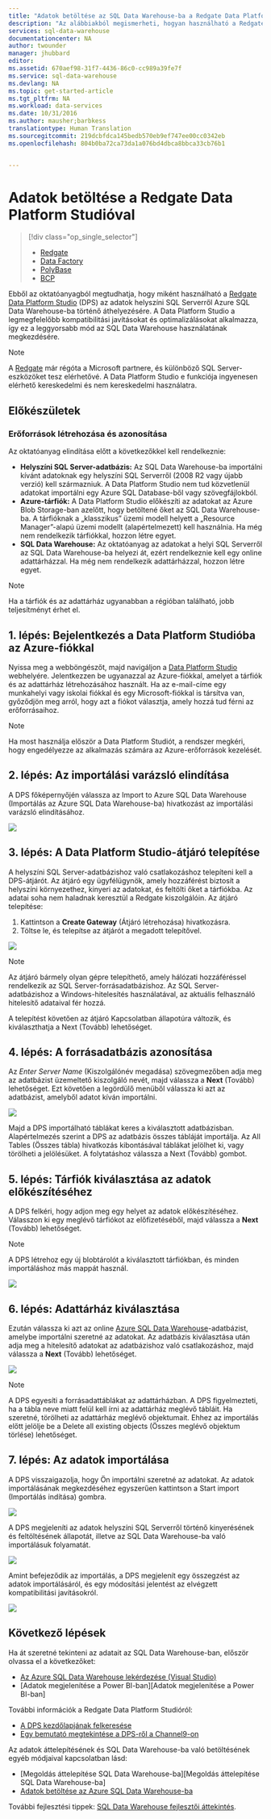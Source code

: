 ```yaml
---
title: "Adatok betöltése az SQL Data Warehouse-ba a Redgate Data Platform Studio használatával | Microsoft Docs"
description: "Az alábbiakból megismerheti, hogyan használható a Redgate Data Platform Studio az adattárház-forgatókönyvek esetén."
services: sql-data-warehouse
documentationcenter: NA
author: twounder
manager: jhubbard
editor: 
ms.assetid: 670aef98-31f7-4436-86c0-cc989a39fe7f
ms.service: sql-data-warehouse
ms.devlang: NA
ms.topic: get-started-article
ms.tgt_pltfrm: NA
ms.workload: data-services
ms.date: 10/31/2016
ms.author: mausher;barbkess
translationtype: Human Translation
ms.sourcegitcommit: 219dcbfdca145bedb570eb9ef747ee00cc0342eb
ms.openlocfilehash: 804b0ba72ca73da1a076bd4dbca8bbca33cb76b1


---
```

# <a name="load-data-with-redgate-data-platform-studio"></a>Adatok betöltése a Redgate Data Platform Studióval
> [!div class="op_single_selector"]
> * [Redgate](sql-data-warehouse-load-with-redgate.md)
> * [Data Factory](sql-data-warehouse-get-started-load-with-azure-data-factory.md)
> * [PolyBase](sql-data-warehouse-get-started-load-with-polybase.md)
> * [BCP](sql-data-warehouse-load-with-bcp.md)
> 
> 

Ebből az oktatóanyagból megtudhatja, hogy miként használható a [Redgate Data Platform Studio](http://www.red-gate.com/products/azure-development/data-platform-studio/) (DPS) az adatok helyszíni SQL Serverről Azure SQL Data Warehouse-ba történő áthelyezésére. A Data Platform Studio a legmegfelelőbb kompatibilitási javításokat és optimalizálásokat alkalmazza, így ez a leggyorsabb mód az SQL Data Warehouse használatának megkezdésére.

> [!NOTE]
> A [Redgate](http://www.red-gate.com) már régóta a Microsoft partnere, és különböző SQL Server-eszközöket tesz elérhetővé. A Data Platform Studio e funkciója ingyenesen elérhető kereskedelmi és nem kereskedelmi használatra.
> 
> 

## <a name="before-you-begin"></a>Előkészületek
### <a name="create-or-identify-resources"></a>Erőforrások létrehozása és azonosítása
Az oktatóanyag elindítása előtt a következőkkel kell rendelkeznie:

* **Helyszíni SQL Server-adatbázis:** Az SQL Data Warehouse-ba importálni kívánt adatoknak egy helyszíni SQL Serverről (2008 R2 vagy újabb verzió) kell származniuk. A Data Platform Studio nem tud közvetlenül adatokat importálni egy Azure SQL Database-ből vagy szövegfájlokból.
* **Azure-tárfiók:** A Data Platform Studio előkészíti az adatokat az Azure Blob Storage-ban azelőtt, hogy betöltené őket az SQL Data Warehouse-ba. A tárfióknak a „klasszikus” üzemi modell helyett a „Resource Manager”-alapú üzemi modellt (alapértelmezett) kell használnia. Ha még nem rendelkezik tárfiókkal, hozzon létre egyet. 
* **SQL Data Warehouse:** Az oktatóanyag az adatokat a helyi SQL Serverről az SQL Data Warehouse-ba helyezi át, ezért rendelkeznie kell egy online adattárházzal. Ha még nem rendelkezik adattárházzal, hozzon létre egyet.

> [!NOTE]
> Ha a tárfiók és az adattárház ugyanabban a régióban található, jobb teljesítményt érhet el.
> 
> 

## <a name="step-1-sign-in-to-data-platform-studio-with-your-azure-account"></a>1. lépés: Bejelentkezés a Data Platform Studióba az Azure-fiókkal
Nyissa meg a webböngészőt, majd navigáljon a [Data Platform Studio](https://www.dataplatformstudio.com/) webhelyére. Jelentkezzen be ugyanazzal az Azure-fiókkal, amelyet a tárfiók és az adattárház létrehozásához használt. Ha az e-mail-címe egy munkahelyi vagy iskolai fiókkal és egy Microsoft-fiókkal is társítva van, győződjön meg arról, hogy azt a fiókot választja, amely hozzá tud férni az erőforrásaihoz.

> [!NOTE]
> Ha most használja először a Data Platform Studiót, a rendszer megkéri, hogy engedélyezze az alkalmazás számára az Azure-erőforrások kezelését.
> 
> 

## <a name="step-2-start-the-import-wizard"></a>2. lépés: Az importálási varázsló elindítása
A DPS főképernyőjén válassza az Import to Azure SQL Data Warehouse (Importálás az Azure SQL Data Warehouse-ba) hivatkozást az importálási varázsló elindításához.

![][1]

## <a name="step-3-install-the-data-platform-studio-gateway"></a>3. lépés: A Data Platform Studio-átjáró telepítése
A helyszíni SQL Server-adatbázishoz való csatlakozáshoz telepíteni kell a DPS-átjárót. Az átjáró egy ügyfélügynök, amely hozzáférést biztosít a helyszíni környezethez, kinyeri az adatokat, és feltölti őket a tárfiókba. Az adatai soha nem haladnak keresztül a Redgate kiszolgálóin. Az átjáró telepítése:

1. Kattintson a **Create Gateway** (Átjáró létrehozása) hivatkozásra.
2. Töltse le, és telepítse az átjárót a megadott telepítővel.

![][2]

> [!NOTE]
> Az átjáró bármely olyan gépre telepíthető, amely hálózati hozzáféréssel rendelkezik az SQL Server-forrásadatbázishoz. Az SQL Server-adatbázishoz a Windows-hitelesítés használatával, az aktuális felhasználó hitelesítő adataival fér hozzá.
> 
> 

A telepítést követően az átjáró Kapcsolatban állapotúra változik, és kiválaszthatja a Next (Tovább) lehetőséget.

## <a name="step-4-identify-the-source-database"></a>4. lépés: A forrásadatbázis azonosítása
Az *Enter Server Name* (Kiszolgálónév megadása) szövegmezőben adja meg az adatbázist üzemeltető kiszolgáló nevét, majd válassza a **Next** (Tovább) lehetőséget. Ezt követően a legördülő menüből válassza ki azt az adatbázist, amelyből adatot kíván importálni.

![][3]

Majd a DPS importálható táblákat keres a kiválasztott adatbázisban. Alapértelmezés szerint a DPS az adatbázis összes tábláját importálja. Az All Tables (Összes tábla) hivatkozás kibontásával táblákat jelölhet ki, vagy törölheti a jelölésüket. A folytatáshoz válassza a Next (Tovább) gombot.

## <a name="step-5-choose-a-storage-account-to-stage-the-data"></a>5. lépés: Tárfiók kiválasztása az adatok előkészítéséhez
A DPS felkéri, hogy adjon meg egy helyet az adatok előkészítéséhez. Válasszon ki egy meglévő tárfiókot az előfizetéséből, majd válassza a **Next** (Tovább) lehetőséget.

> [!NOTE]
> A DPS létrehoz egy új blobtárolót a kiválasztott tárfiókban, és minden importáláshoz más mappát használ.
> 
> 

![][4]

## <a name="step-6-select-a-data-warehouse"></a>6. lépés: Adattárház kiválasztása
Ezután válassza ki azt az online [Azure SQL Data Warehouse](http://aka.ms/sqldw)-adatbázist, amelybe importálni szeretné az adatokat. Az adatbázis kiválasztása után adja meg a hitelesítő adatokat az adatbázishoz való csatlakozáshoz, majd válassza a **Next** (Tovább) lehetőséget.

![][5]

> [!NOTE]
> A DPS egyesíti a forrásadattáblákat az adattárházban. A DPS figyelmezteti, ha a tábla neve miatt felül kell írni az adattárház meglévő tábláit. Ha szeretné, törölheti az adattárház meglévő objektumait. Ehhez az importálás előtt jelölje be a Delete all existing objects (Összes meglévő objektum törlése) lehetőséget.
> 
> 

## <a name="step-7-import-the-data"></a>7. lépés: Az adatok importálása
A DPS visszaigazolja, hogy Ön importálni szeretné az adatokat. Az adatok importálásának megkezdéséhez egyszerűen kattintson a Start import (Importálás indítása) gombra.

![][6]

A DPS megjeleníti az adatok helyszíni SQL Serverről történő kinyerésének és feltöltésének állapotát, illetve az SQL Data Warehouse-ba való importálásuk folyamatát.

![][7]

Amint befejeződik az importálás, a DPS megjelenít egy összegzést az adatok importálásáról, és egy módosítási jelentést az elvégzett kompatibilitási javításokról.

![][8]

## <a name="next-steps"></a>Következő lépések
Ha át szeretné tekinteni az adatait az SQL Data Warehouse-ban, először olvassa el a következőket:

* [Az Azure SQL Data Warehouse lekérdezése (Visual Studio)][Az Azure SQL Data Warehouse lekérdezése (Visual Studio)]
* [Adatok megjelenítése a Power BI-ban][Adatok megjelenítése a Power BI-ban]

További információk a Redgate Data Platform Studióról:

* [A DPS kezdőlapjának felkeresése](http://www.dataplatformstudio.com/)
* [Egy bemutató megtekintése a DPS-ről a Channel9-on](https://channel9.msdn.com/Blogs/cloud-with-a-silver-lining/Loading-data-into-Azure-SQL-Datawarehouse-with-Redgate-Data-Platform-Studio)

Az adatok áttelepítésének és SQL Data Warehouse-ba való betöltésének egyéb módjaival kapcsolatban lásd:

* [Megoldás áttelepítése SQL Data Warehouse-ba][Megoldás áttelepítése SQL Data Warehouse-ba]
* [Adatok betöltése az Azure SQL Data Warehouse-ba](sql-data-warehouse-overview-load.md)

További fejlesztési tippek: [SQL Data Warehouse fejlesztői áttekintés](sql-data-warehouse-overview-develop.md).

<!--Image references-->
[1]: media/sql-data-warehouse-redgate/2016-10-05_15-59-56.png
[2]: media/sql-data-warehouse-redgate/2016-10-05_11-16-07.png
[3]: media/sql-data-warehouse-redgate/2016-10-05_11-17-46.png
[4]: media/sql-data-warehouse-redgate/2016-10-05_11-20-41.png
[5]: media/sql-data-warehouse-redgate/2016-10-05_11-31-24.png
[6]: media/sql-data-warehouse-redgate/2016-10-05_11-32-20.png
[7]: media/sql-data-warehouse-redgate/2016-10-05_11-49-53.png
[8]: media/sql-data-warehouse-redgate/2016-10-05_12-57-10.png

<!--Article references-->
[Az Azure SQL Data Warehouse lekérdezése (Visual Studio)]: ./sql-data-warehouse-query-visual-studio.md
[Adatok megjelenítése Power BI használatával]: ./sql-data-warehouse-get-started-visualize-with-power-bi.md
[Megoldás áttelepítése az SQL Data Warehouse-ba]: ./sql-data-warehouse-overview-migrate.md
[Adatok betöltése az Azure SQL Data Warehouse-ba]: ./sql-data-warehouse-overview-load.md
[SQL Data Warehouse fejlesztői áttekintés]: ./sql-data-warehouse-overview-develop.md



<!--HONumber=Nov16_HO2-->



